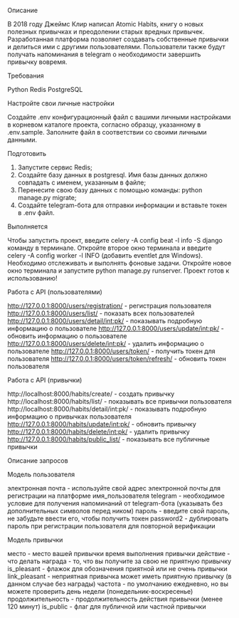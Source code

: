 Описание

В 2018 году Джеймс Клир написал Atomic Habits, 
книгу о новых полезных привычках и преодолении старых вредных привычек. 
Разработанная платформа позволяет создавать собственные привычки и 
делиться ими с другими пользователями. 
Пользователи также будут получать напоминания в telegram о 
необходимости завершить привычку вовремя.

Требования

Python
Redis
PostgreSQL

Настройте свои личные настройки

Создайте .env конфигурационный файл с вашими личными настройками в корневом каталоге 
проекта, согласно образцу, указанному в .env.sample. 
Заполните файл в соответствии со своими личными данными.

Подготовить

1. Запустите сервис Redis;
2. Создайте базу данных в postgresql. Имя базы данных должно совпадать с именем, указанным в файле;
3. Перенесите свою базу данных с помощью команды: python manage.py migrate;
4. Создайте telegram-бота для отправки информации и вставьте токен в .env файл.

Выполняется

Чтобы запустить проект, введите celery -A config beat -l info -S django команду в терминале.
Откройте второе окно терминала и введите celery -A config worker -l INFO (добавить eventlet для Windows).
Необходимо отслеживать и выполнять фоновые задачи.
Откройте новое окно терминала и запустите python manage.py runserver.
Проект готов к использованию!

Работа с API (пользователями)

http://127.0.0.1:8000/users/registration/ - регистрация пользователя
http://127.0.0.1:8000/users/list/ - показать всех пользователей
http://127.0.0.1:8000/users/detail/int:pk/ - показывать подробную информацию о пользователе
http://127.0.0.1:8000/users/update/int:pk/ - обновить информацию о пользователе
http://127.0.0.1:8000/users/delete/int:pk/ - удалить информацию о пользователе
http://127.0.0.1:8000/users/token/ - получить токен для пользователя
http://127.0.0.1:8000/users/token/refresh/ - обновить токен пользователя

Работа с API (привычки)

http://localhost:8000/habits/create/ - создать привычку
http://localhost:8000/habits/list/ - показывать все привычки пользователя
http://localhost:8000/habits/detail/int:pk/ - показывать подробную информацию о привычках пользователя
http://127.0.0.1:8000/habits/update/int:pk/ - обновить привычку
http://127.0.0.1:8000/habits/delete/int:pk/ - удалить привычку
http://127.0.0.1:8000/habits/public_list/ - показывать все публичные привычки

Описание запросов

Модель пользователя

электронная почта - используйте свой адрес электронной почты для регистрации на платформе
имя_пользователя telegram - необходимое условие для получения напоминаний от telegram-бота 
(указывать без дополнительных символов перед ником)
пароль - введите свой пароль, не забудьте ввести его, чтобы получить токен
password2 - дублировать пароль при регистрации пользователя для повторной верификации

Модель привычки

место - место вашей привычки
время выполнения привычки
действие - что делать
награда - то, что вы получите за свою не приятную привычку
is_pleasant - флажок для обозначения приятной или не очень привычки
link_pleasant - неприятная привычка может иметь приятную привычку (в данном случае без награды)
частота - по умолчанию ежедневно, но вы можете проверить день недели (понедельник-воскресенье)
продолжительность - продолжительность действия привычки (менее 120 минут)
is_public - флаг для публичной или частной привычки
